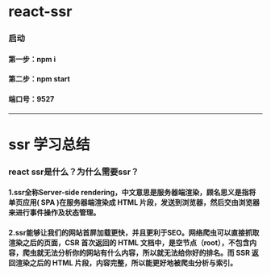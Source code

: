 # react-ssr

### 启动
#### 第一步：npm i
#### 第二步：npm start
#### 端口号：9527
-------------

# ssr 学习总结

### react ssr是什么？为什么需要ssr？
#### 1.ssr全称Server-side rendering，中文意思是服务器端渲染，顾名思义是指将单页应用( SPA )在服务器端渲染成 HTML 片段，发送到浏览器，然后交由浏览器来进行事件操作及状态管理。
#### 2.ssr能够让我们的网站首屏加载更快，并且更利于SEO。网络爬虫可以直接抓取渲染之后的页面，CSR 首次返回的 HTML 文档中，是空节点（root），不包含内容，爬虫就无法分析你的网站有什么内容，所以就无法给你好的排名。而 SSR 返回渲染之后的 HTML 片段，内容完整，所以能更好地被爬虫分析与索引。
